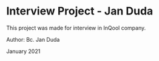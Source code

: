 # Interview Project - Jan Duda

This project was made for interview in InQool company.

Author: Bc. Jan Duda

January 2021

